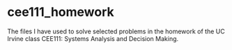 # cee111_homework
The files I have used to solve selected problems in the homework of the UC Irvine class CEE111: Systems Analysis and Decision Making. 
